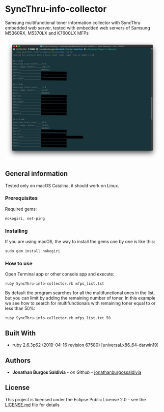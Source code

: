 # SyncThru-info-collector
Samsung multifunctional toner information collector with SyncThru embedded web server, tested with embedded web servers of Samsung M5360RX, M5370LX and K7600LX MFPs

![Image description](https://github.com/jonathanburgossaldivia/SyncThru-info-collector/blob/master/terminal_app.png)

## General information

Tested only on macOS Catalina, it should work on Linux.

### Prerequisites

Required gems:

```
nokogiri, net-ping
```

### Installing

If you are using macOS, the way to install the gems one by one is like this:

```
sudo gem install nokogiri
```

### How to use

Open Terminal app or other console app and execute:

```
ruby SyncThru-info-collector.rb mfps_list.txt
```

By default the program searches for all the multifunctional ones in the list, but you can limit by adding the remaining number of toner, 
In this example we see how to search for multifunctionals with remaining toner equal to or less than 50%:

```
ruby SyncThru-info-collector.rb mfps_list.txt 50
```


## Built With

* ruby 2.6.3p62 (2019-04-16 revision 67580) [universal.x86_64-darwin19]

## Authors

* **Jonathan Burgos Saldivia** - *on Github* - [jonathanburgossaldivia](https://github.com/jonathanburgossaldivia)

## License

This project is licensed under the Eclipse Public License 2.0 - see the [LICENSE.md](LICENSE.md) file for details
